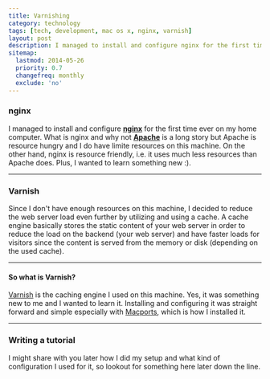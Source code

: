 ```yaml
---
title: Varnishing
category: technology
tags: [tech, development, mac os x, nginx, varnish]
layout: post
description: I managed to install and configure nginx for the first time ever on my home computer. What is nginx and why not Apache is a long story but Apache is resource hungry and I do have limited resources on this machine. On the other hand, nginx is resource friendly, i.e. it uses much less resources than Apache does. Plus, I wanted to learn something new :).
sitemap:
  lastmod: 2014-05-26
  priority: 0.7
  changefreq: monthly
  exclude: 'no'
---
```


### nginx ###

I managed to install and configure **[nginx](http://nginx.net/ "nginx website")** for the first time ever on my home computer. What is nginx and why not **[Apache](http://httpd.apache.org "Apache's website")** is a long story but Apache is resource hungry and I do have limite resources on this machine. On the other hand, nginx is resource friendly, i.e. it uses much less resources than Apache does. Plus, I wanted to learn something new :).

---

### Varnish ###

Since I don't have enough resources on this machine, I decided to reduce the web server load even further by utilizing and using a cache. A cache engine basically stores the static content of your web server in order to reduce the load on the backend (your web server) and have faster loads for visitors since the content is served from the memory or disk (depending on the used cache).

---

#### So what is Varnish? ####

[Varnish](https://www.varnish-cache.org/ "Varnish Cache") is the caching engine I used on this machine. Yes, it was something new to me and I wanted to learn it. Installing and configuring it was straight forward and simple especially with [Macports](http://www.macports.org "Macports"), which is how I installed it.

---

### Writing a tutorial ###
I might share with you later how I did my setup and what kind of configuration I used for it, so lookout for something here later down the line.
